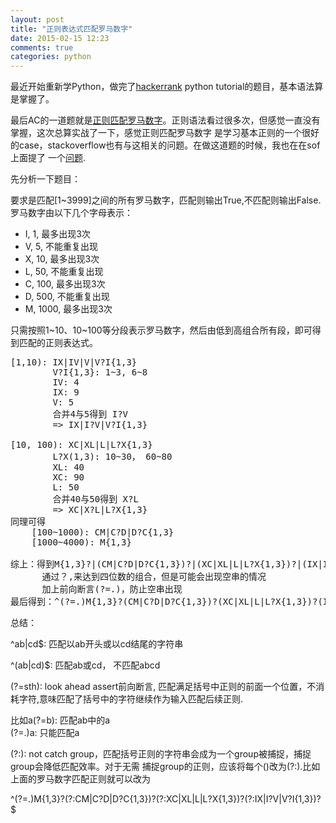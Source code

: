 ```yaml
---
layout: post
title: "正则表达式匹配罗马数字"
date: 2015-02-15 12:23
comments: true
categories: python
---
```


最近开始重新学Python，做完了[hackerrank](https://www.hackerrank.com/) python tutorial的题目，基本语法算是掌握了。

最后AC的一道题就是[正则匹配罗马数字](https://www.hackerrank.com/challenges/regex-2-validate-a-roman-number)。正则语法看过很多次，但感觉一直没有掌握，这次总算实战了一下，感觉正则匹配罗马数字
是学习基本正则的一个很好的case，stackoverflow也有与这相关的问题。在做这道题的时候，我也在在sof上面提了
一个[问题](http://stackoverflow.com/questions/28381287/whats-the-difference-between-regular-pattern-abcd-and-abcd).

先分析一下题目：

要求是匹配[1~3999]之间的所有罗马数字，匹配则输出True,不匹配则输出False.罗马数字由以下几个字母表示：

* I, 1, 最多出现3次
* V, 5, 不能重复出现
* X, 10, 最多出现3次
* L, 50, 不能重复出现
* C, 100, 最多出现3次
* D, 500, 不能重复出现
* M, 1000, 最多出现3次
 
只需按照1~10、10~100等分段表示罗马数字，然后由低到高组合所有段，即可得到匹配的正则表达式。
<pre>
[1,10): IX|IV|V|V?I{1,3}
		V?I{1,3}: 1~3, 6~8 
	 	IV: 4 
 	    IX: 9
 	    V: 5
 	    合并4与5得到 I?V 
 	    => IX|I?V|V?I{1,3}

[10, 100): XC|XL|L|L?X{1,3}
		L?X(1,3): 10~30， 60~80
		XL: 40
		XC: 90
		L: 50
		合并40与50得到 X?L
		=> XC|X?L|L?X{1,3}
同理可得
	[100~1000): CM|C?D|D?C{1,3}
	[1000~4000): M{1,3}

综上：得到M{1,3}?|(CM|C?D|D?C{1,3})?|(XC|XL|L|L?X{1,3})?|(IX|I?V|V?I{1,3})?
      通过？,来达到四位数的组合，但是可能会出现空串的情况
      加上前向断言(?=.)，防止空串出现
最后得到：^(?=.)M{1,3}?(CM|C?D|D?C{1,3})?(XC|XL|L|L?X{1,3})?(IX|I?V|V?I{1,3})?$
</pre>

总结：

   ^ab|cd$: 匹配以ab开头或以cd结尾的字符串

   ^(ab|cd)$: 匹配ab或cd， 不匹配abcd

   (?=sth): look ahead assert前向断言, 匹配满足括号中正则的前面一个位置，不消耗字符,意味匹配了括号中的字符继续作为输入匹配后续正则.

   比如a(?=b): 匹配ab中的a   
       (?=.)a: 只能匹配a

   (?:): not catch group，匹配括号正则的字符串会成为一个group被捕捉，捕捉group会降低匹配效率。对于无需
   捕捉group的正则，应该将每个()改为(?:).比如上面的罗马数字匹配正则就可以改为

   ^(?=.)M{1,3}?(?:CM|C?D|D?C{1,3})?(?:XC|XL|L|L?X{1,3})?(?:IX|I?V|V?I{1,3})?$













